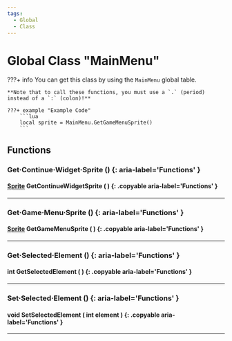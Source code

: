 ```yaml
---
tags:
  - Global
  - Class
---
```

# Global Class "MainMenu"

???+ info
    You can get this class by using the `MainMenu` global table.

    **Note that to call these functions, you must use a `.` (period) instead of a `:` (colon)!**
    
    ???+ example "Example Code"
        ```lua
        local sprite = MainMenu.GetGameMenuSprite()
        ```
     
## Functions

### Get·Continue·Widget·Sprite () {: aria-label='Functions' }
#### [Sprite](../Sprite.md) GetContinueWidgetSprite ( ) {: .copyable aria-label='Functions' }

___
### Get·Game·Menu·Sprite () {: aria-label='Functions' }
#### [Sprite](../Sprite.md) GetGameMenuSprite ( ) {: .copyable aria-label='Functions' }

___
### Get·Selected·Element () {: aria-label='Functions' }
#### int GetSelectedElement ( ) {: .copyable aria-label='Functions' }

___
### Set·Selected·Element () {: aria-label='Functions' }
#### void SetSelectedElement ( int element ) {: .copyable aria-label='Functions' }

___
